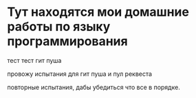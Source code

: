 # Тут находятся мои домашние работы по языку программирования
тест 
тест гит пуша

провожу испытания для гит пуша и пул реквеста

повторные испытания, дабы убедиться что все в порядке.
